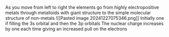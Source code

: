As you move from left to right the elements go from highly electropositive metals through metalloids with giant structure to the simple molecular structure of non-metals
![[Pasted image 20241227075346.png]]
Initially one if filling the 3s orbital and then the 3p orbitals
The nuclear charge increases by one each time giving an increased pull on the electrons